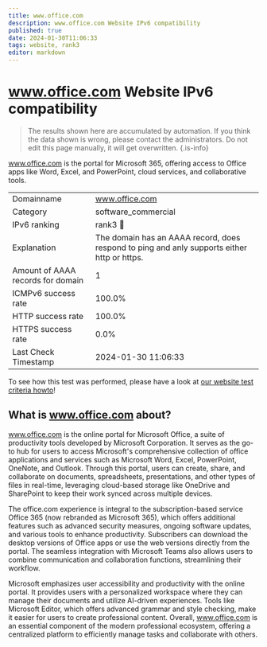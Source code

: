 ```yaml
---
title: www.office.com
description: www.office.com Website IPv6 compatibility
published: true
date: 2024-01-30T11:06:33
tags: website, rank3
editor: markdown
---
```


# www.office.com Website IPv6 compatibility

> The results shown here are accumulated by automation. If you think the data shown is wrong, please contact the administrators. 
> Do not edit this page manually, it will get overwritten.
{.is-info}

www.office.com is the portal for Microsoft 365, offering access to Office apps like Word, Excel, and PowerPoint, cloud services, and collaborative tools.


|   |   |
| - | - |
| Domainname | www.office.com
| Category | software_commercial |
| IPv6 ranking | rank3 :3rd_place_medal: |
| Explanation | The domain has an AAAA record, does respond to ping and anly supports either http or https. |
| Amount of AAAA records for domain | 1 |
| ICMPv6 success rate | 100.0%|
| HTTP success rate | 100.0% |
| HTTPS success rate | 0.0% |
| Last Check Timestamp | 2024-01-30 11:06:33 |

To see how this test was performed, please have a look at [our website test criteria howto](/howto/testcriteria/website)!


## What is www.office.com about?
www.office.com is the online portal for Microsoft Office, a suite of productivity tools developed by Microsoft Corporation. It serves as the go-to hub for users to access Microsoft's comprehensive collection of office applications and services such as Microsoft Word, Excel, PowerPoint, OneNote, and Outlook. Through this portal, users can create, share, and collaborate on documents, spreadsheets, presentations, and other types of files in real-time, leveraging cloud-based storage like OneDrive and SharePoint to keep their work synced across multiple devices.

The office.com experience is integral to the subscription-based service Office 365 (now rebranded as Microsoft 365), which offers additional features such as advanced security measures, ongoing software updates, and various tools to enhance productivity. Subscribers can download the desktop versions of Office apps or use the web versions directly from the portal. The seamless integration with Microsoft Teams also allows users to combine communication and collaboration functions, streamlining their workflow.

Microsoft emphasizes user accessibility and productivity with the online portal. It provides users with a personalized workspace where they can manage their documents and utilize AI-driven experiences. Tools like Microsoft Editor, which offers advanced grammar and style checking, make it easier for users to create professional content. Overall, www.office.com is an essential component of the modern professional ecosystem, offering a centralized platform to efficiently manage tasks and collaborate with others.

